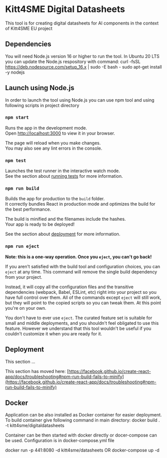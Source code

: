 # Kitt4SME Digital Datasheets

This tool is for creating digital datasheets for AI components in the context of Kitt4SME EU project

## Dependencies
You will need Node.js version 16 or higher to run the tool. In Ubuntu 20 LTS you can update the Node.js respository with command:
	curl -fsSL https://deb.nodesource.com/setup_16.x | sudo -E bash -
	sudo apt-get install -y nodejs

## Launch using Node.js
In order to launch the tool using Node.js you can use npm tool and using following scripts in project directory

### `npm start`

Runs the app in the development mode.\
Open [http://localhost:3000](http://localhost:3000) to view it in your browser.

The page will reload when you make changes.\
You may also see any lint errors in the console.

### `npm test`

Launches the test runner in the interactive watch mode.\
See the section about [running tests](https://facebook.github.io/create-react-app/docs/running-tests) for more information.

### `npm run build`

Builds the app for production to the `build` folder.\
It correctly bundles React in production mode and optimizes the build for the best performance.

The build is minified and the filenames include the hashes.\
Your app is ready to be deployed!

See the section about [deployment](https://facebook.github.io/create-react-app/docs/deployment) for more information.

### `npm run eject`

**Note: this is a one-way operation. Once you `eject`, you can't go back!**

If you aren't satisfied with the build tool and configuration choices, you can `eject` at any time. This command will remove the single build dependency from your project.

Instead, it will copy all the configuration files and the transitive dependencies (webpack, Babel, ESLint, etc) right into your project so you have full control over them. All of the commands except `eject` will still work, but they will point to the copied scripts so you can tweak them. At this point you're on your own.

You don't have to ever use `eject`. The curated feature set is suitable for small and middle deployments, and you shouldn't feel obligated to use this feature. However we understand that this tool wouldn't be useful if you couldn't customize it when you are ready for it.

## Deployment

This section ...

This section has moved here: [https://facebook.github.io/create-react-app/docs/troubleshooting#npm-run-build-fails-to-minify](https://facebook.github.io/create-react-app/docs/troubleshooting#npm-run-build-fails-to-minify)

## Docker

Application can be also installed as Docker container for easier deployment. To build container give following command in main directory:
docker build . -t kitt4sme/digitaldatasheets

Container can be then started with docker directly or docer-compose can be used. Configuration is in docker-compose.yml file

docker run -p 441:8080 -d kitt4sme/datasheets
OR
docker-compose up -d
